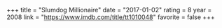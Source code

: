 +++
title = "Slumdog Millionaire"
date = "2017-01-02"
rating = 8
year = 2008
link = "https://www.imdb.com/title/tt1010048"
favorite = false
+++

